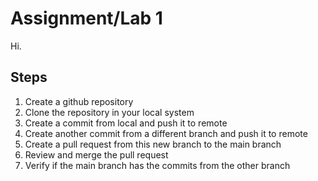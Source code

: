# Assignment/Lab 1

Hi.

## Steps
1. Create a github repository
2. Clone the repository in your local system
3. Create a commit from local and push it to remote
4. Create another commit from a different branch and push it to remote
5. Create a pull request from this new branch to the main branch
6. Review and merge the pull request
7. Verify if the main branch has the commits from the other branch


